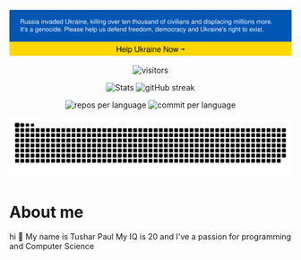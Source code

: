 <div align="center">

  [![Stand With Ukraine](https://raw.githubusercontent.com/vshymanskyy/StandWithUkraine/main/banner2-direct.svg)](https://stand-with-ukraine.pp.ua)

  ![visitors](https://visitor-badge.glitch.me/badge?page_id=tshrpl.tshrpl.readme&left_color=green&right_color=red)

  
  ![Stats](https://github-readme-stats.vercel.app/api?username=tshrpl&show_icons=true&title_color=fff&icon_color=dddddd&text_color=1c5fc7&bg_color=0d1117&count_private=true&hide_border=true)
  ![gitHub streak](https://github-readme-streak-stats.herokuapp.com?user=tshrpl&theme=github-dark-blue&date_format=M%20j%5B%2C%20Y%5D&hide_border=true)

  ![repos per language](http://github-profile-summary-cards.vercel.app/api/cards/repos-per-language?username=tshrpl&theme=github_dark)
  ![commit per language](http://github-profile-summary-cards.vercel.app/api/cards/most-commit-language?username=tshrpl&theme=github_dark)

  ![github contribution snake animation](https://raw.githubusercontent.com/tshrpl/tshrpl/output/github-contribution-grid-snake.svg)

</div>

# About me
hi 👋 My name is Tushar Paul
My IQ is 20 and I've a passion for programming and Computer Science
